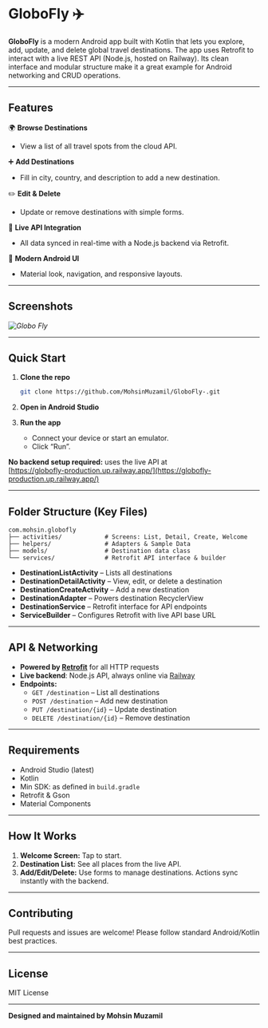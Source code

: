 # GloboFly ✈️

**GloboFly** is a modern Android app built with Kotlin that lets you explore, add, update, and delete global travel destinations. The app uses Retrofit to interact with a live REST API (Node.js, hosted on Railway). Its clean interface and modular structure make it a great example for Android networking and CRUD operations.

---

## Features

🌍 **Browse Destinations**
- View a list of all travel spots from the cloud API.

➕ **Add Destinations**
- Fill in city, country, and description to add a new destination.

✏️ **Edit & Delete**
- Update or remove destinations with simple forms.

🔗 **Live API Integration**
- All data synced in real-time with a Node.js backend via Retrofit.

🚀 **Modern Android UI**
- Material look, navigation, and responsive layouts.

---

## Screenshots

*![Globo Fly](https://github.com/user-attachments/assets/70065598-d223-4128-ab6b-d60279635e92)*

---

## Quick Start

1. **Clone the repo**
    ```sh
    git clone https://github.com/MohsinMuzamil/GloboFly-.git
    ```
2. **Open in Android Studio**

3. **Run the app**
    - Connect your device or start an emulator.
    - Click “Run”.

**No backend setup required:** uses the live API at  
[https://globofly-production.up.railway.app/](https://globofly-production.up.railway.app/)

---

## Folder Structure (Key Files)

```
com.mohsin.globofly
├── activities/            # Screens: List, Detail, Create, Welcome
├── helpers/               # Adapters & Sample Data
├── models/                # Destination data class
└── services/              # Retrofit API interface & builder
```

- **DestinationListActivity** – Lists all destinations
- **DestinationDetailActivity** – View, edit, or delete a destination
- **DestinationCreateActivity** – Add a new destination
- **DestinationAdapter** – Powers destination RecyclerView
- **DestinationService** – Retrofit interface for API endpoints
- **ServiceBuilder** – Configures Retrofit with live API base URL

---

## API & Networking

- **Powered by [Retrofit](https://square.github.io/retrofit/)** for all HTTP requests
- **Live backend**: Node.js API, always online via [Railway](https://railway.app/)
- **Endpoints:**
    - `GET /destination` – List all destinations
    - `POST /destination` – Add new destination
    - `PUT /destination/{id}` – Update destination
    - `DELETE /destination/{id}` – Remove destination

---

## Requirements

- Android Studio (latest)
- Kotlin
- Min SDK: as defined in `build.gradle`
- Retrofit & Gson
- Material Components

---

## How It Works

1. **Welcome Screen:** Tap to start.
2. **Destination List:** See all places from the live API.
3. **Add/Edit/Delete:** Use forms to manage destinations. Actions sync instantly with the backend.

---

## Contributing

Pull requests and issues are welcome! Please follow standard Android/Kotlin best practices.

---

## License

MIT License

---

**Designed and maintained by Mohsin Muzamil**
